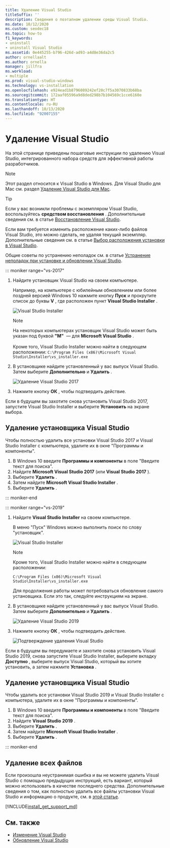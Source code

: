 ```yaml
---
title: Удаление Visual Studio
titleSuffix: ''
description: Сведения о поэтапном удалении среды Visual Studio.
ms.date: 10/12/2020
ms.custom: seodec18
ms.topic: how-to
f1_keywords:
- uninstall
- uninstall Visual Studio
ms.assetid: 0e445255-b796-426d-ad93-a4d8e36da2c5
author: ornellaalt
ms.author: ornella
manager: jillfra
ms.workload:
- multiple
ms.prod: visual-studio-windows
ms.technology: vs-installation
ms.openlocfilehash: e924ead1b8796089242ef20c7f5a3070833b68ba
ms.sourcegitcommit: 172aaf05596a9d8ded298b7b104569c1cce6160e
ms.translationtype: HT
ms.contentlocale: ru-RU
ms.lasthandoff: 10/13/2020
ms.locfileid: "92007155"
---
```

# <a name="uninstall-visual-studio"></a>Удаление Visual Studio

На этой странице приведены пошаговые инструкции по удалению Visual Studio, интегрированного набора средств для эффективной работы разработчиков.

> [!NOTE]
> Этот раздел относится к Visual Studio в Windows. Для Visual Studio для Mac см. раздел [Удаление Visual Studio для Mac](/visualstudio/mac/uninstall).

> [!TIP]
> Если у вас возникли проблемы с экземпляром Visual Studio, воспользуйтесь **средством восстановления** . Дополнительные сведения см. в статье [Восстановление Visual Studio](../install/repair-visual-studio.md). 
>
> Если вам требуется изменить расположение каких-либо файлов Visual Studio, это можно сделать, не удаляя текущий экземпляр. Дополнительные сведения см. в статье [Выбор расположения установки в Visual Studio](../install/change-installation-locations.md).
>
> Общие советы по устранению неполадок см. в статье [Устранение неполадок при установке и обновлении Visual Studio](../install/troubleshooting-installation-issues.md).

::: moniker range="vs-2017"

1. Найдите установщик Visual Studio на своем компьютере.

     Например, на компьютере с юбилейным обновлением или более поздней версией Windows 10 нажмите кнопку **Пуск** и прокрутите список до буквы **V** , где расположен пункт **Visual Studio Installer** .

     ![Visual Studio Installer](media/locate-the-visual-studio-installer.png "Поиск Microsoft Visual Studio Installer")

   > [!NOTE]
   > На некоторых компьютерах установщик Visual Studio может быть указан под буквой **"M"**  — для **Microsoft Visual Studio** .<br/><br/> Кроме того, Visual Studio Installer можно найти в следующем расположении: `C:\Program Files (x86)\Microsoft Visual Studio\Installer\vs_installer.exe`

1. В установщике найдите установленный у вас выпуск Visual Studio. Затем выберите **Дополнительно** и **Удалить** .

     ![Удаление Visual Studio 2017](media/uninstall-visual-studio.png "Удаление Visual Studio 2017")

1. Нажмите кнопку **ОК** , чтобы подтвердить действие.

Если в будущем вы захотите снова установить Visual Studio 2017, запустите Visual Studio Installer и выберите **Установить** на экране выбора.

## <a name="uninstall-visual-studio-installer"></a>Удаление установщика Visual Studio

Чтобы полностью удалить все установки Visual Studio 2017 и Visual Studio Installer с компьютера, удалите их в окне "Программы и компоненты".

1. В Windows 10 введите **Программы и компоненты** в поле "Введите текст для поиска".
1. Найдите **Microsoft Visual Studio 2017** (или **Visual Studio 2017** ).
1. Выберите **Удалить** .
1. Затем найдите **Microsoft Visual Studio Installer** .
1. Выберите **Удалить** .

::: moniker-end

::: moniker range="vs-2019"

1. Найдите **Visual Studio Installer** на своем компьютере.

     В меню "Пуск" Windows можно выполнить поиск по слову "установщик".

     ![Visual Studio Installer](media/vs-2019/visual-studio-installer.png "Поиск установщика Visual Studio Installer")

     > [!NOTE]
     > Кроме того, Visual Studio Installer можно найти в следующем расположении:
     >
     > `C:\Program Files (x86)\Microsoft Visual Studio\Installer\vs_installer.exe`

    Для продолжения работы может потребоваться обновление самого установщика. Если это так, следуйте инструкциям на экране.

1. В установщике найдите установленный у вас выпуск Visual Studio. Затем выберите **Дополнительно** и **Удалить** .

     ![Удаление Visual Studio 2019](media/vs-2019/vs-installer-uninstall.png "Удаление Visual Studio 2019")

1. Нажмите кнопку **ОК** , чтобы подтвердить действие.

     ![Подтверждение удаления Visual Studio](media/vs-2019/uninstall-visualstudio-confirm.png "Подтвердите, что хотите удалить Visual Studio 2019")

Если в будущем вы передумаете и захотите снова установить Visual Studio 2019, снова запустите Visual Studio Installer, выберите вкладку **Доступно** , выберите выпуск Visual Studio, который вы хотите установить, а затем нажмите **Установка** .

## <a name="uninstall-visual-studio-installer"></a>Удаление установщика Visual Studio

Чтобы удалить все установки Visual Studio 2019 и Visual Studio Installer с компьютера, удалите их в окне "Программы и компоненты".

1. В Windows 10 введите **Программы и компоненты** в поле "Введите текст для поиска".
1. Найдите **Visual Studio 2019** .
1. Выберите **Удалить** .
1. Затем найдите **Microsoft Visual Studio Installer** .
1. Выберите **Удалить** .

::: moniker-end

## <a name="remove-all-files"></a>Удаление всех файлов

Если произошла неустранимая ошибка и вы не можете удалить Visual Studio с помощью предыдущих инструкций, есть вариант, который можно использовать в качестве последнего средства. Дополнительные сведения о том, как полностью удалить все файлы установки Visual Studio и информацию о продукте, см. в [этой статье](remove-visual-studio.md).

[!INCLUDE[install_get_support_md](includes/install_get_support_md.md)]

## <a name="see-also"></a>См. также

* [Изменение Visual Studio](modify-visual-studio.md)
* [Обновление Visual Studio](update-visual-studio.md)
